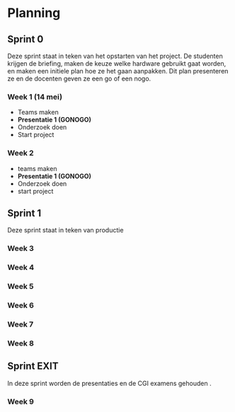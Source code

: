 # Planning

## Sprint 0
Deze sprint staat in teken van het opstarten van het project. De studenten krijgen de briefing, maken de keuze welke hardware gebruikt gaat worden, en maken een initiele plan hoe ze het gaan aanpakken. Dit plan presenteren ze en de docenten geven ze een go of een nogo.

### Week 1 (14 mei)
* Teams maken
* **Presentatie 1 (GONOGO)**
* Onderzoek doen
* Start project

### Week 2
* teams maken
* **Presentatie 1 (GONOGO)**
* Onderzoek doen
* start project

## Sprint 1
Deze sprint staat in teken van productie

### Week 3

### Week 4

### Week 5

### Week 6

### Week 7

### Week 8

## Sprint EXIT
In deze sprint worden de presentaties en de CGI examens gehouden .
### Week 9
